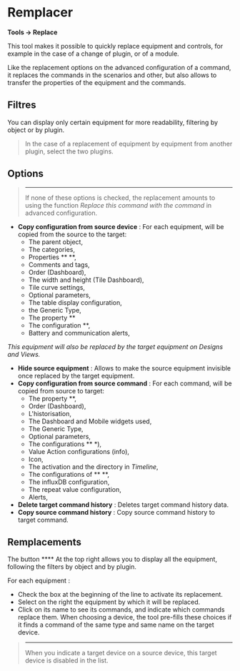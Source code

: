  # Remplacer
**Tools → Replace**

This tool makes it possible to quickly replace equipment and controls, for example in the case of a change of plugin, or of a module.

Like the replacement options on the advanced configuration of a command, it replaces the commands in the scenarios and other, but also allows to transfer the properties of the equipment and the commands.

## Filtres

You can display only certain equipment for more readability, filtering by object or by plugin.

> In the case of a replacement of equipment by equipment from another plugin, select the two plugins.

## Options

> ****
>
> If none of these options is checked, the replacement amounts to using the function *Replace this command with the command* in advanced configuration.

- **Copy configuration from source device** :
For each equipment, will be copied from the source to the target:
	* The parent object,
	* The categories,
	* Properties **  **,
	* Comments and tags,
	* Order (Dashboard),
	* The width and height (Tile Dashboard),
	* Tile curve settings,
	* Optional parameters,
	* The table display configuration,
	* the Generic Type,
	* The property **
	* The configuration **,
	* Battery and communication alerts,


*This equipment will also be replaced by the target equipment on Designs and Views.*

- **Hide source equipment** : Allows to make the source equipment invisible once replaced by the target equipment.
- **Copy configuration from source command** :
For each command, will be copied from source to target:
	* The property **,
	* Order (Dashboard),
	* L'historisation,
	* The Dashboard and Mobile widgets used,
	* The Generic Type,
	* Optional parameters,
	* The configurations **  *),
	* Value Action configurations (info),
	* Icon,
	* The activation and the directory in *Timeline*,
	* The configurations of **  **,
	* The influxDB configuration,
	* The repeat value configuration,
	* Alerts,
- **Delete target command history** : Deletes target command history data.
- **Copy source command history** : Copy source command history to target command.



## Remplacements

The button **** At the top right allows you to display all the equipment, following the filters by object and by plugin.

For each equipment :

- Check the box at the beginning of the line to activate its replacement.
- Select on the right the equipment by which it will be replaced.
- Click on its name to see its commands, and indicate which commands replace them. When choosing a device, the tool pre-fills these choices if it finds a command of the same type and same name on the target device.


> ****
>
> When you indicate a target device on a source device, this target device is disabled in the list.
